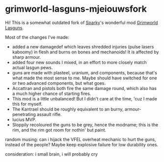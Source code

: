 # grimworld-lasguns-mjeiouwsfork

Hi! This is a somewhat outdated fork of [Sparky](https://steamcommunity.com/profiles/76561199057353785)'s wonderful mod [Grimworld Lasguns](https://steamcommunity.com/sharedfiles/filedetails/?id=2894628781&searchtext=lasguns).

Most of the changes I've made:
- added a new damagedef which leaves shredded injuries (pulse lasers kaboomy) in flesh and burns on bones and mechanoids! It is affected by sharp armour.
- added four new sounds I mixed, in an effort to more closely match actual lasgun pews.
- guns are made with plasteel, uranium, and components, because that's what made the most sense to me. Maybe should have switched for one or two advanced components, but what goes.
- Accattran and pistols both fire the same damage round, which also has a much higher chance of starting fires.
- This mod is a little unbalanced! But I didn't care at the time, 'cuz I made this for myself.
- The Kantrael should be roughly equivalent to an burny, armour-penetrating assault rifle.
- lucius MVP.
- Sloppily recoloured the guns to be grey, hence the modname; this is the rim, and the rim got room for nothin' but paint.

random musing: can i hijack the VFEL overheat mechanic to hurt the guns, instead of the people? Maybe keep explosive failure for low durability ones.

consideration: i small brain, i will probably cry
